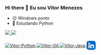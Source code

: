 ### Hi there 👋 Eu sou Vitor Menezes




* 😉  Windows ponto 
* 🌱  Estudando Python

<div>
  <a href="https://www.linkedin.com/in/vitor-barbosa-de-menezes-882007225">
  <img height="180em" src="https://github-readme-stats.vercel.app/api?username=vitormenezess&show_icons=true&theme=dark&include_all_commits=true&count_private=true"/>
  <img height="180em" src="https://github-readme-stats.vercel.app/api/top-langs/?username=vitormenezess&layout=compact&langs_count=16&theme=dark"/>
</div>
  
  <div style="display: inline_block"><br>
    <img align="center" alt="Vitor-Python" height="30" width="40" src="https://cdn.jsdelivr.net/gh/devicons/devicon/icons/python/python-original-wordmark.svg" />
    <img align="center" alt="Vitor-Git" height="30" width="40" src="https://cdn.jsdelivr.net/gh/devicons/devicon/icons/git/git-plain.svg" />
    <img align="center" alt="Vitor-Java" heigt="30" width="40" src="https://cdn.jsdelivr.net/gh/devicons/devicon/icons/java/java-original-wordmark.svg" />
    <img align="center" alt="Vitor-linkedin" heigt="25" width="30" src="https://github.com/vitormenezess/vitormenezess/blob/e10cbc85eb4d8efa211e650693e3cf5d740793d4/linkedin%20(1).png"/>
    
<!--
**vitormenezess/vitormenezess** is a ✨ _special_ ✨ repository because its `README.md` (this file) appears on your GitHub profile.
